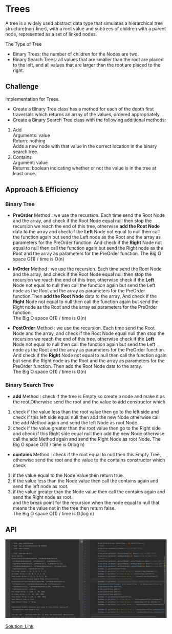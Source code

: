 # Trees
<!-- Short summary or background information -->
A tree is a widely used abstract data type that simulates a hierarchical tree structure(non-liner), with a root value and subtrees of children with a parent node, represented as a set of linked nodes.  

The Type of Tree  
* Binary Trees: the number of children for the Nodes are two.   
* Binary Search Trees: all values that are smaller than the root are placed to the left, and all values that are larger than the root are placed to the right.  
## Challenge
<!-- Description of the challenge -->
Implementation for Trees.  
* Create a Binary Tree class has a method for each of the depth first traversals which returns an array of the values, ordered appropriately.  
* Create a Binary Search Tree class with the following additional methods:
1. Add  
Arguments: value  
Return: nothing  
Adds a new node with that value in the correct location in the binary search tree.  
2. Contains  
Argument: value  
Returns: boolean indicating whether or not the value is in the tree at least once.  
## Approach & Efficiency
<!-- What approach did you take? Why? What is the Big O space/time for this approach? -->
### Binary Tree
* **PreOrder** Method : we use the recursion. Each time send the Root Node and the array, and check if the Root Node equal null then stop the recursion we reach the end of this tree, otherwise **add the Root Node** data to the array and check if the **Left** Node not equal to null then call the function again but send the Left node as the Root and the array as parameters for the PreOrder function. And check if the **Right** Node not equal to null then call the function again but send the Right node as the Root and the array as parameters for the PreOrder function. 
The Big O space O(1) / time is O(n)  

* **InOrder** Method : we use the recursion. Each time send the Root Node and the array, and check if the Root Node equal null then stop the recursion we reach the end of this tree, otherwise check if the **Left** Node not equal to null then call the function again but send the Left node as the Root and the array as parameters for the PreOrder function.Then **add the Root Node** data to the array, And check if the **Right** Node not equal to null then call the function again but send the Right node as the Root and the array as parameters for the PreOrder function.  
The Big O space O(1) / time is O(n) 
* **PostOrder** Method : we use the recursion. Each time send the Root Node and the array, and check if the Root Node equal null then stop the recursion we reach the end of this tree, otherwise check if the **Left** Node not equal to null then call the function again but send the Left node as the Root and the array as parameters for the PreOrder function. And check if the **Right** Node not equal to null then call the function again but send the Right node as the Root and the array as parameters for the PreOrder function. Then add the Root Node data to the array.  
The Big O space O(1) / time is O(n)  
### Binary Search Tree 
* **add** Method : check if the tree is Empty so create a node and make it as the root,Otherwise send the root and the value to add constructor which  
1. check if the value less than the root value then go to the left side and check if this left side equal null then add the new Node otherwise call the add Method again and send the left Node as root Node.  
2. check if the value greater than the root value then go to the Right side and check if this Right side equal null then add the new Node otherwise call the add Method again and send the Right Node as root Node. 
The Big O space O(1) / time is O(log n)  
* **contains** Method : check if the root equal to null then this Empty Tree, otherwise send the root and the value to the contains constructor which check  
1. if the value equal to the Node Value then return true.  
2. if the value less than the Node value then call the contains again and send the left node as root.  
3. if the value greater than the Node value then call the contains again and send the Right node as root.  
and the break point for the recursion when the node equal to null that means the value not in the tree then return false.    
The Big O space O(1) / time is O(log n)  

## API
<!-- Description of each method publicly available in each of your trees -->
![App](./Image/App.PNG)  
  

[Solution_Link]()  